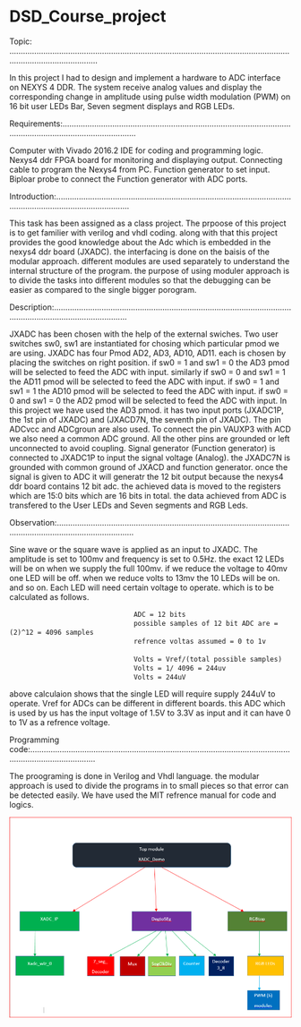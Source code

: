 # DSD_Course_project

Topic: ...................................................................................................................................................................

In this project  I had to design and implement a hardware to ADC interface on NEXYS 4 DDR.
The system receive analog values and display the corresponding change in amplitude using pulse width modulation (PWM) on 16 bit user LEDs Bar, Seven segment displays and RGB LEDs.

Requirements:.............................................................................................................................................................

Computer with Vivado 2016.2 IDE for coding and programming logic.  
Nexys4 ddr FPGA board for monitoring and displaying output. 
Connecting cable to program the Nexys4 from PC. 
Function generator to set input. 
Biploar probe to connect the Function generator with ADC ports. 

Introduction:.............................................................................................................................................................

This task has been assigned as a class project. The prpoose of this project is to get familier with verilog and vhdl coding.
along with that this project provides the good knowledge about the Adc which is embedded in the nexys4 ddr board (JXADC).
the interfacing is done on the baisis of the modular approach. 
different modules are used separately to understand the internal structure of the program. 
the purpose of using moduler approach is to divide the tasks into different modules so that the debugging can be easier as compared to the single bigger porogram. 

Description:.............................................................................................................................................................

JXADC has been chosen with the help of the external swiches. Two user switches sw0, sw1 are instantiated for chosing which particular pmod we are using.
JXADC has four Pmod AD2, AD3, AD10, AD11. each is chosen by placing the switches on right position. 
if sw0 = 1 and sw1 = 0 the AD3 pmod will be selected to feed the ADC with input. similarly 
if sw0 = 0 and sw1 = 1 the AD11 pmod will be selected to feed the ADC with input.
if sw0 = 1 and sw1 = 1 the AD10 pmod will be selected to feed the ADC with input.
if sw0 = 0 and sw1 = 0 the AD2 pmod will be selected to feed the ADC with input.
In this project we have used the AD3 pmod. it has two input ports (JXADC1P, the 1st pin of JXADC) and (JXACD7N, the seventh pin of JXADC). 
The pin ADCvcc and ADCgroun are also used. 
To connect the pin VAUXP3 with ACD we also need a common ADC ground. 
All the other pins are grounded or left unconnected to avoid coupling. 
Signal generator (Function generator) is connected to JXADC1P to input the signal voltage (Analog). 
the JXADC7N is grounded with common ground of JXACD and function generator. 
once the signal is given to ADC it will generatr the 12 bit output because the nexys4 ddr board contains 12 bit adc. 
the achieved data is moved to the registers which are 15:0 bits which are 16 bits in total. 
the data achieved from ADC is transfered to the User LEDs and Seven segments and RGB Leds. 

Observation:..............................................................................................................................................................

Sine wave or the square wave is applied as an input to JXADC. The amplitude is set to 100mv and frequency is set to 0.5Hz. 
the exact 12 LEDs will be on when we supply the full 100mv. if we reduce the voltage to 40mv one LED will be off. 
when we reduce volts to 13mv the 10 LEDs will be on. and so on.
Each LED will need certain voltage to operate. which is to be calculated as follows. 

                                   ADC = 12 bits 
                                   possible samples of 12 bit ADC are = (2)^12 = 4096 samples 
                                   refrence voltas assumed = 0 to 1v
                                   
                                   Volts = Vref/(total possible samples)
                                   Volts = 1/ 4096 = 244uv
                                   Volts = 244uV
above calculaion shows that the single LED will require supply 244uV to operate. 
Vref for ADCs can be different in different boards. this ADC which is used by us has the input voltage of 1.5V to 3.3V as input and it can have 0 to 1V as a refrence voltage.

Programming code:.........................................................................................................................................................

The proograming is done in Verilog and Vhdl language. 
the modular approach is used to divide the programs in to small pieces so that error can be detected easily. 
We have used the MIT refrence manual for code and logics. 
                        




![](projectFlow.png)















